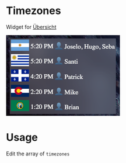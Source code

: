 # Timezones
Widget for [Übersicht](http://tracesof.net/uebersicht/)

![screenshot](./screenshot.png)

# Usage
Edit the array of `timezones`

